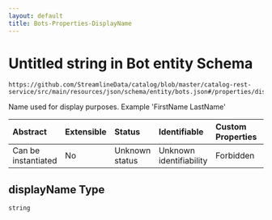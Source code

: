 ```yaml
---
layout: default
title: Bots-Properties-DisplayName
---
```


# Untitled string in Bot entity Schema

```text
https://github.com/StreamlineData/catalog/blob/master/catalog-rest-service/src/main/resources/json/schema/entity/bots.json#/properties/displayName
```

Name used for display purposes. Example 'FirstName LastName'

| Abstract | Extensible | Status | Identifiable | Custom Properties | Additional Properties | Access Restrictions | Defined In |
| :--- | :--- | :--- | :--- | :--- | :--- | :--- | :--- |
| Can be instantiated | No | Unknown status | Unknown identifiability | Forbidden | Allowed | none | [bots.json\*](bots.md) |

## displayName Type

`string`

